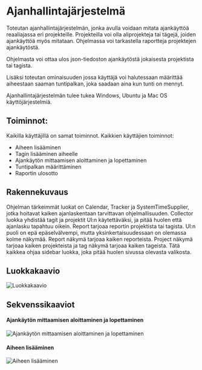 # Ajanhallintajärjestelmä

Toteutan ajanhallintajärjestelmän, jonka avulla voidaan mitata ajankäyttöä reaaliajassa eri projekteille. Projekteilla voi olla aliprojekteja tai tägejä, joiden ajankäyttöä myös mitataan. Ohjelmassa voi tarkastella raportteja projektejen ajankäytöstä.

Ohjelmasta voi ottaa ulos json-tiedoston ajankäytöstä jokaisesta projektista tai tagista.

Lisäksi toteutan ominaisuuden jossa käyttäjä voi halutessaan määrittää aiheestaan saaman tuntipalkan, joka saadaan aina kun tunti on mennyt.

Ajanhallintajärjestelmän tulee tukea Windows, Ubuntu ja Mac OS käyttöjärjestelmiä.

## Toiminnot:
Kaikilla käyttäjillä on samat toiminnot.
Kaikkien käyttäjien toiminnot:

 - Aiheen lisääminen
 - Tagin lisääminen aiheelle
 - Ajankäytön mittaamisen aloittaminen ja lopettaminen
 - Tuntipalkan määrittäminen
 - Raportin ulosotto

## Rakennekuvaus

Ohjelman tärkeimmät luokat on Calendar, Tracker ja SystemTimeSupplier, jotka hoitavat kaiken ajanlaskentaan tarvittavan ohjelmallisuuden. Collector luokka yhdistää tagit ja projektit UI:n käytettäväksi, ja pitää huolen että ajanlasku tapahtuu oikein. Report tarjoaa reportin projektista tai tagista. UI:n puoli on epä epäselvälvempi, mutta yksinkertaisuudessaan on olemassa kolme näkymää. Report näkymä tarjoaa kaiken reporteista. Project näkymä tarjoaa kaiken projekteista ja tag näkymä tarjoaa kaiken tageista. Tätä kaikkea ohjaa sidebar luokka, joka pitää huolen sivussa olevasta valikosta.

## Luokkakaavio
![Luokkakaavio](https://github.com/rovaniemi/vulpy/blob/master/dokumentaatio/luokkakaavio-04.05.2017.png)

## Sekvenssikaaviot

#### Ajankäytön mittaamisen aloittaminen ja lopettaminen

![Ajankäytön mittaamisen aloittaminen ja lopettaminen](https://github.com/rovaniemi/vulpy/blob/master/dokumentaatio/ajankaytto.png)

#### Aiheen lisääminen

![Aiheen lisääminen](https://github.com/rovaniemi/vulpy/blob/master/dokumentaatio/Aiheenlisaaminen.png)
